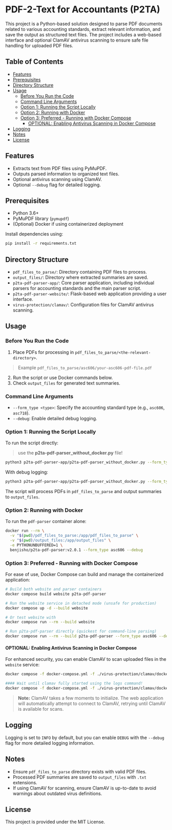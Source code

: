 # PDF-2-Text for Accountants (P2TA)

This project is a Python-based solution designed to parse PDF documents related to various accounting standards, extract relevant information, and save the output as structured text files. The project includes a web-based interface and optional ClamAV antivirus scanning to ensure safe file handling for uploaded PDF files.

## Table of Contents
- [Features](#features)
- [Prerequisites](#prerequisites)
- [Directory Structure](#directory-structure)
- [Usage](#usage)
  - [Before You Run the Code](#before-you-run-the-code)
  - [Command Line Arguments](#command-line-arguments)
  - [Option 1: Running the Script Locally](#option-1-running-the-script-locally)
  - [Option 2: Running with Docker](#option-2-running-with-docker)
  - [Option 3: Preferred - Running with Docker Compose](#option-3-preferred---running-with-docker-compose)
    - [OPTIONAL: Enabling Antivirus Scanning in Docker Compose](#optional-enabling-antivirus-scanning-in-docker-compose)
- [Logging](#logging)
- [Notes](#notes)
- [License](#license)

## Features

- Extracts text from PDF files using PyMuPDF.
- Outputs parsed information to organized text files.
- Optional antivirus scanning using ClamAV.
- Optional `--debug` flag for detailed logging.

## Prerequisites

- Python 3.6+
- PyMuPDF library (`pymupdf`)
- (Optional) Docker if using containerized deployment

Install dependencies using:

```bash
pip install -r requirements.txt
```

## Directory Structure

- `pdf_files_to_parse/`: Directory containing PDF files to process.
- `output_files/`: Directory where extracted summaries are saved.
- `p2ta-pdf-parser-app/`: Core parser application, including individual parsers for accounting standards and the main parser script.
- `p2ta-pdf-parser-website/`: Flask-based web application providing a user interface.
- `virus-protection/clamav/`: Configuration files for ClamAV antivirus scanning.

## Usage

### Before You Run the Code

1. Place PDFs for processing in `pdf_files_to_parse/<the-relevant-directory>`.
  > Example `pdf_files_to_parse/asc606/your-asc606-pdf-file.pdf`
2. Run the script or use Docker commands below.
3. Check `output_files` for generated text summaries.

### Command Line Arguments

- `--form_type <type>`: Specify the accounting standard type (e.g., `asc606`, `asc718`).
- `--debug`: Enable detailed debug logging.

### Option 1: Running the Script Locally

To run the script directly:

> use the **p2ta-pdf-parser_without_docker.py** file!

```bash
python3 p2ta-pdf-parser-app/p2ta-pdf-parser_without_docker.py --form_type asc606
```

With debug logging:

```bash
python3 p2ta-pdf-parser-app/p2ta-pdf-parser_without_docker.py --form_type asc606 --debug
```

The script will process PDFs in `pdf_files_to_parse` and output summaries to `output_files`.

### Option 2: Running with Docker

To run the `pdf-parser` container alone:

```bash
docker run --rm \
  -v "$(pwd)/pdf_files_to_parse:/app/pdf_files_to_parse" \
  -v "$(pwd)/output_files:/app/output_files" \
  -e PYTHONUNBUFFERED=1 \
  benjisho/p2ta-pdf-parser:v2.0.1 --form_type asc606 --debug
```

### Option 3: Preferred - Running with Docker Compose

For ease of use, Docker Compose can build and manage the containerized application:

```bash
# Build both website and parser containers
docker compose build website p2ta-pdf-parser

# Run the website service in detached mode (unsafe for production)
docker compose up -d --build website

# Or test website with
docker compose run --rm --build website

# Run p2ta-pdf-parser directly (quickest for command-line parsing)
docker compose run --rm --build p2ta-pdf-parser --form_type asc606 --debug
```

#### OPTIONAL: Enabling Antivirus Scanning in Docker Compose

For enhanced security, you can enable ClamAV to scan uploaded files in the `website` service:

```bash
docker compose -f docker-compose.yml -f ./virus-protection/clamav/docker-compose.clamav.yml up --build website clamav -d

#### Wait until clamav fully started using the logs command!
docker compose -f docker-compose.yml -f ./virus-protection/clamav/docker-compose.clamav.yml logs -f
```

> **Note:** ClamAV takes a few moments to initialize. The web application will automatically attempt to connect to ClamAV, retrying until ClamAV is available for scans.

## Logging

Logging is set to `INFO` by default, but you can enable `DEBUG` with the `--debug` flag for more detailed logging information.

## Notes

- Ensure `pdf_files_to_parse` directory exists with valid PDF files.
- Processed PDF summaries are saved to `output_files` with `.txt` extensions.
- If using ClamAV for scanning, ensure ClamAV is up-to-date to avoid warnings about outdated virus definitions.

## License

This project is provided under the MIT License.